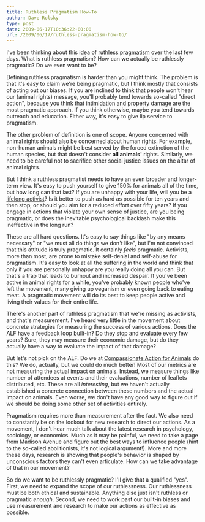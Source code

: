 ```yaml
---
title: Ruthless Pragmatism How-To
author: Dave Rolsky
type: post
date: 2009-06-17T10:36:22+00:00
url: /2009/06/17/ruthless-pragmatism-how-to/
---
```


I've been thinking about this idea of [ruthless pragmatism][1] over the last few days. What is
ruthless pragmatism? How can we actually be ruthlessly pragmatic? Do we even want to be?

Defining ruthless pragmatism is harder than you might think. The problem is that it's easy to claim
we're being pragmatic, but I think mostly that consists of acting out our biases. If you are
inclined to think that people won't hear our (animal rights) message, you'll probably tend towards
so-called "direct action", because you think that intimidation and property damage are the most
pragmatic approach. If you think otherwise, maybe you tend towards outreach and education. Either
way, it's easy to give lip service to pragmatism.

The other problem of definition is one of scope. Anyone concerned with animal rights should also be
concerned about human rights. For example, non-human animals might be best served by the forced
extinction of the human species, but that doesn't consider **all animals'** rights. Similarly, we
need to be careful not to sacrifice other social justice issues on the altar of animal rights.

But I think a ruthless pragmatist needs to have an even broader and longer-term view. It's easy to
push yourself to give 150% for animals all of the time, but how long can that last? If you are
unhappy with your life, will you be a [lifelong activist][2]? Is it better to push as hard as
possible for ten years and then stop, or should you aim for a reduced effort over fifty years? If
you engage in actions that violate your own sense of justice, are you being pragmatic, or does the
inevitable psychological backlash make this ineffective in the long run?

These are all hard questions. It's easy to say things like "by any means necessary" or "we must all
do things we don't like", but I'm not convinced that this attitude is truly pragmatic. It certainly
_feels_ pragmatic. Activists, more than most, are prone to mistake self-denial and self-abuse for
pragmatism. It's easy to look at all the suffering in the world and think that only if you are
personally unhappy are you really doing all you can. But that's a trap that leads to burnout and
increased despair. If you've been active in animal rights for a while, you've probably known people
who've left the movement, many giving up veganism or even going back to eating meat. A pragmatic
movement will do its best to keep people active and living their values for their entire life.

There's another part of ruthless pragmatism that we're missing as activists, and that's measurement.
I've heard very little in the movement about concrete strategies for measuring the success of
various actions. Does the ALF have a feedback loop built-in? Do they stop and evaluate every few
years? Sure, they may measure their economic damage, but do they actually have a way to evaluate the
impact of that damage?

But let's not pick on the ALF. Do we at [Compassionate Action for Animals][3] do this? We do,
actually, but we could do much better! Most of our metrics are not measuring the actual impact on
animals. Instead, we measure things like number of attendees at events and their evaluations, number
of leaflets distributed, etc. These are all _interesting_, but we haven't actually established a
concrete connection between these numbers and the actual impact on animals. Even worse, we don't
have any good way to figure out if we should be doing some other set of activities entirely.

Pragmatism requires more than measurement after the fact. We also need to constantly be on the
lookout for new research to direct our actions. As a movement, I don't hear much talk about the
latest research in psychology, sociology, or economics. Much as it may be painful, we need to take a
page from Madison Avenue and figure out the best ways to influence people (hint to the so-called
abolitionists, it's not logical argument!). More and more these days, research is showing that
people's behavior is shaped by unconscious factors they can't even articulate. How can we take
advantage of that in our movement?

So do we want to be ruthlessly pragmatic? I'll give that a qualified "yes". First, we need to expand
the scope of our ruthlessness. Our ruthlessness must be both ethical and sustainable. Anything else
just isn't ruthless or pragmatic _enough_. Second, we need to work past our built-in biases and use
measurement and research to make our actions as effective as possible.

[1]: /2009/06/15/ruthless-pragmatism-the-alf-and-strategic-nonviolence/
[2]: http://www.lifelongactivist.com
[3]: http://www.exploreveg.org/

